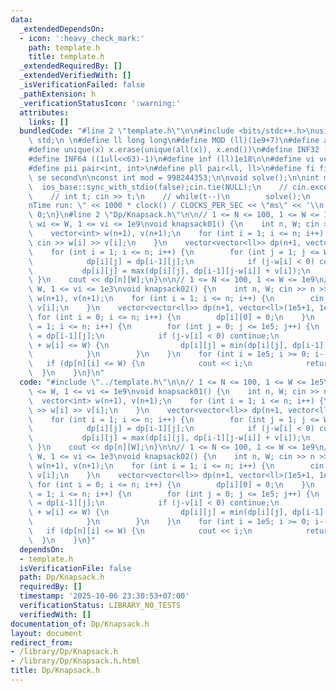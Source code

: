 ```yaml
---
data:
  _extendedDependsOn:
  - icon: ':heavy_check_mark:'
    path: template.h
    title: template.h
  _extendedRequiredBy: []
  _extendedVerifiedWith: []
  _isVerificationFailed: false
  _pathExtension: h
  _verificationStatusIcon: ':warning:'
  attributes:
    links: []
  bundledCode: "#line 2 \"template.h\"\n\n#include <bits/stdc++.h>\nusing namespace\
    \ std;\n \n#define ll long long\n#define MOD (ll)(1e9+7)\n#define all(x) (x).begin(),(x).end()\n\
    #define unique(x) x.erase(unique(all(x)), x.end())\n#define INF32 ((1ull<<31)-1)\n\
    #define INF64 ((1ull<<63)-1)\n#define inf (ll)1e18\n\n#define vi vector<int>\n\
    #define pii pair<int, int>\n#define pll pair<ll, ll>\n#define fi first\n#define\
    \ se second\n\nconst int mod = 998244353;\n\nvoid solve();\n\nint main(){\n  \
    \  ios_base::sync_with_stdio(false);cin.tie(NULL);\n    // cin.exceptions(cin.failbit);\n\
    \    // int t; cin >> t;\n    // while(t--)\n        solve();\n    cerr << \"\\\
    nTime run: \" << 1000 * clock() / CLOCKS_PER_SEC << \"ms\" << '\\n';\n    return\
    \ 0;\n}\n#line 2 \"Dp/Knapsack.h\"\n\n// 1 <= N <= 100, 1 <= W <= 1e5\n// 1 <=\
    \ wi <= W, 1 <= vi <= 1e9\nvoid knapsack01() {\n    int n, W; cin >> n >> W;\n\
    \    vector<int> w(n+1), v(n+1);\n    for (int i = 1; i <= n; i++) {\n       \
    \ cin >> w[i] >> v[i];\n    }\n    vector<vector<ll>> dp(n+1, vector<ll>(W+1));\n\
    \    for (int i = 1; i <= n; i++) {\n        for (int j = 1; j <= W; j++) {\n\
    \            dp[i][j] = dp[i-1][j];\n            if (j-w[i] < 0) continue;\n \
    \           dp[i][j] = max(dp[i][j], dp[i-1][j-w[i]] + v[i]);\n        }\n   \
    \ }\n    cout << dp[n][W];\n}\n\n// 1 <= N <= 100, 1 <= W <= 1e9\n// 1 <= wi <=\
    \ W, 1 <= vi <= 1e3\nvoid knapsack02() {\n    int n, W; cin >> n >> W;\n    vector<int>\
    \ w(n+1), v(n+1);\n    for (int i = 1; i <= n; i++) {\n        cin >> w[i] >>\
    \ v[i];\n    }\n    vector<vector<ll>> dp(n+1, vector<ll>(1e5+1, 1e18));\n   \
    \ for (int i = 0; i <= n; i++) {\n        dp[i][0] = 0;\n    }\n    for (int i\
    \ = 1; i <= n; i++) {\n        for (int j = 0; j <= 1e5; j++) {\n            dp[i][j]\
    \ = dp[i-1][j];\n            if (j-v[i] < 0) continue;\n            if (dp[i-1][j-v[i]]\
    \ + w[i] <= W) {\n                dp[i][j] = min(dp[i][j], dp[i-1][j-v[i]] + w[i]);\n\
    \            }\n        }\n    }\n    for (int i = 1e5; i >= 0; i--) {\n     \
    \   if (dp[n][i] <= W) {\n            cout << i;\n            return;\n      \
    \  }\n    }\n}\n"
  code: "#include \"../template.h\"\n\n// 1 <= N <= 100, 1 <= W <= 1e5\n// 1 <= wi\
    \ <= W, 1 <= vi <= 1e9\nvoid knapsack01() {\n    int n, W; cin >> n >> W;\n  \
    \  vector<int> w(n+1), v(n+1);\n    for (int i = 1; i <= n; i++) {\n        cin\
    \ >> w[i] >> v[i];\n    }\n    vector<vector<ll>> dp(n+1, vector<ll>(W+1));\n\
    \    for (int i = 1; i <= n; i++) {\n        for (int j = 1; j <= W; j++) {\n\
    \            dp[i][j] = dp[i-1][j];\n            if (j-w[i] < 0) continue;\n \
    \           dp[i][j] = max(dp[i][j], dp[i-1][j-w[i]] + v[i]);\n        }\n   \
    \ }\n    cout << dp[n][W];\n}\n\n// 1 <= N <= 100, 1 <= W <= 1e9\n// 1 <= wi <=\
    \ W, 1 <= vi <= 1e3\nvoid knapsack02() {\n    int n, W; cin >> n >> W;\n    vector<int>\
    \ w(n+1), v(n+1);\n    for (int i = 1; i <= n; i++) {\n        cin >> w[i] >>\
    \ v[i];\n    }\n    vector<vector<ll>> dp(n+1, vector<ll>(1e5+1, 1e18));\n   \
    \ for (int i = 0; i <= n; i++) {\n        dp[i][0] = 0;\n    }\n    for (int i\
    \ = 1; i <= n; i++) {\n        for (int j = 0; j <= 1e5; j++) {\n            dp[i][j]\
    \ = dp[i-1][j];\n            if (j-v[i] < 0) continue;\n            if (dp[i-1][j-v[i]]\
    \ + w[i] <= W) {\n                dp[i][j] = min(dp[i][j], dp[i-1][j-v[i]] + w[i]);\n\
    \            }\n        }\n    }\n    for (int i = 1e5; i >= 0; i--) {\n     \
    \   if (dp[n][i] <= W) {\n            cout << i;\n            return;\n      \
    \  }\n    }\n}"
  dependsOn:
  - template.h
  isVerificationFile: false
  path: Dp/Knapsack.h
  requiredBy: []
  timestamp: '2025-10-06 23:30:53+07:00'
  verificationStatus: LIBRARY_NO_TESTS
  verifiedWith: []
documentation_of: Dp/Knapsack.h
layout: document
redirect_from:
- /library/Dp/Knapsack.h
- /library/Dp/Knapsack.h.html
title: Dp/Knapsack.h
---
```


